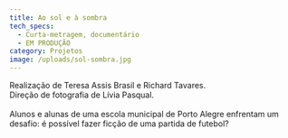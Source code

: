 ```yaml
---
title: Ao sol e à sombra
tech_specs:
  - Curta-metragem, documentário
  - EM PRODUÇÃO
category: Projetos
image: /uploads/sol-sombra.jpg
---
```

R﻿ealização de Teresa Assis Brasil e Richard Tavares.\
D﻿ireção de fotografia de Lívia Pasqual.\
\
Alunos e alunas de uma escola municipal de Porto Alegre enfrentam um desafio: é possível fazer ficção de uma partida de futebol?